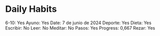 # Daily Habits

6-10: Yes
Ayuno: Yes
Date: 7 de junio de 2024
Deporte: Yes
Dieta: Yes
Escribir: No
Leer: No
Meditar: No
Pasos: Yes
Progress: 0,667
Rezar: Yes